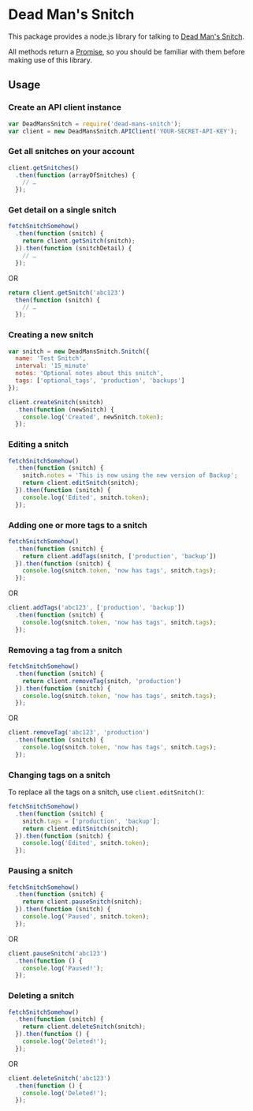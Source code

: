 # Dead Man's Snitch

This package provides a node.js library for talking to [Dead Man's Snitch](https://deadmanssnitch.com).

All methods return a [Promise](http://wiki.commonjs.org/wiki/Promises/A), so you should be familiar with them before making use of this library.

## Usage

### Create an API client instance

```js
var DeadMansSnitch = require('dead-mans-snitch');
var client = new DeadMansSnitch.APIClient('YOUR-SECRET-API-KEY');
```

### Get all snitches on your account

```js
client.getSnitches()
  .then(function (arrayOfSnitches) {
    // …
  });
```

### Get detail on a single snitch

```js
fetchSnitchSomehow()
  .then(function (snitch) {
    return client.getSnitch(snitch);
  }).then(function (snitchDetail) {
    // …
  });
```

OR

```js
return client.getSnitch('abc123')
  then(function (snitch) {
    // …
  });
```

### Creating a new snitch

```js
var snitch = new DeadMansSnitch.Snitch({
  name: 'Test Snitch',
  interval: '15_minute'
  notes: 'Optional notes about this snitch',
  tags: ['optional_tags', 'production', 'backups']
});

client.createSnitch(snitch)
  .then(function (newSnitch) {
    console.log('Created', newSnitch.token);
  });
```

### Editing a snitch

```js
fetchSnitchSomehow()
  .then(function (snitch) {
    snitch.notes = 'This is now using the new version of Backup';
    return client.editSnitch(snitch);
  }).then(function (snitch) {
    console.log('Edited', snitch.token);
  });
```

### Adding one or more tags to a snitch

```js
fetchSnitchSomehow()
  .then(function (snitch) {
    return client.addTags(snitch, ['production', 'backup'])
  }).then(function (snitch) {
    console.log(snitch.token, 'now has tags', snitch.tags);
  });
```

OR

```js
client.addTags('abc123', ['production', 'backup'])
  .then(function (snitch) {
    console.log(snitch.token, 'now has tags', snitch.tags);
  });
```

### Removing a tag from a snitch

```js
fetchSnitchSomehow()
  .then(function (snitch) {
    return client.removeTag(snitch, 'production')
  }).then(function (snitch) {
    console.log(snitch.token, 'now has tags', snitch.tags);
  });
```

OR

```js
client.removeTag('abc123', 'production')
  .then(function (snitch) {
    console.log(snitch.token, 'now has tags', snitch.tags);
  });
```

### Changing tags on a snitch

To replace all the tags on a snitch, use `client.editSnitch()`:

```js
fetchSnitchSomehow()
  .then(function (snitch) {
    snitch.tags = ['production', 'backup'];
    return client.editSnitch(snitch);
  }).then(function (snitch) {
    console.log('Edited', snitch.token);
  });
```

### Pausing a snitch

```js
fetchSnitchSomehow()
  .then(function (snitch) {
    return client.pauseSnitch(snitch);
  }).then(function (snitch) {
    console.log('Paused', snitch.token);
  });
```

OR

```js
client.pauseSnitch('abc123')
  .then(function () {
    console.log('Paused!');
  });
```

### Deleting a snitch

```js
fetchSnitchSomehow()
  .then(function (snitch) {
    return client.deleteSnitch(snitch);
  }).then(function () {
    console.log('Deleted!');
  });
```

OR

```js
client.deleteSnitch('abc123')
  .then(function () {
    console.log('Deleted!');
  });
```
